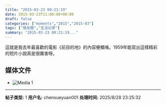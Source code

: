 ```yaml
---
title: "2015-03-23 00:21:19"
date: 2015-03-23T11:00:00+08:00
draft: false
categories: ["moments","2015","2015-03"]
tags: ["朋友圈","生活记录"]
summary: "2015-03-23 00:21:19..."
---
```


這就是我去年最喜歡的電影《前目的地》的內容梗概咯。1959年能寫出這樣精彩的短片小說真是很厲害呀。

## 媒体文件

- ![Media 1](/Moments/photos/2015-03-23/201503230021190.jpg)

---

**帖子类型:** 1
**用户名:** chenxueyuan001
**处理时间:** 2025/8/28 23:25:32
